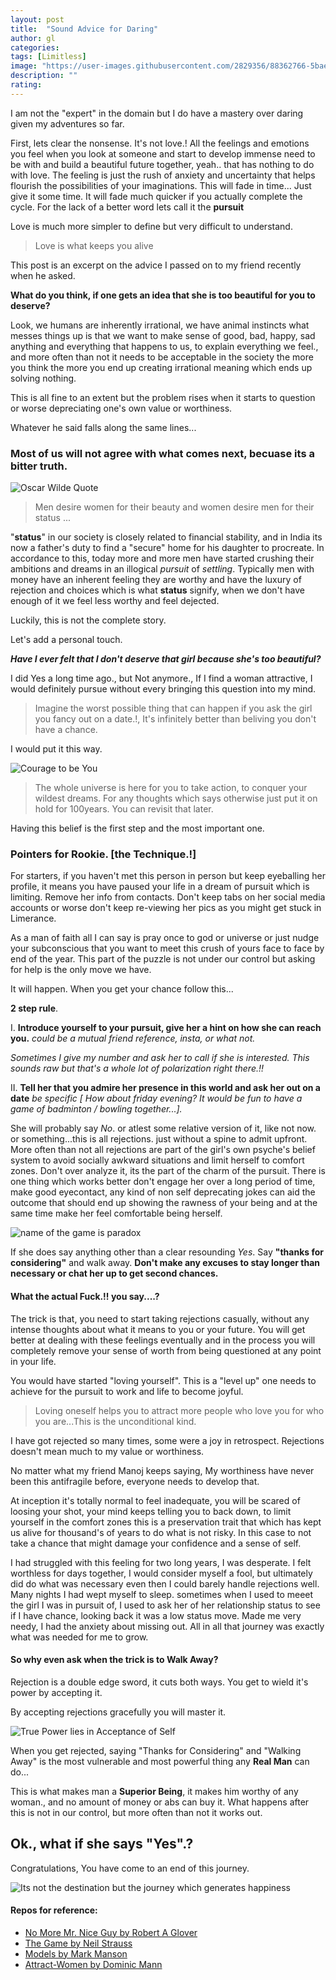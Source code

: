 ```yaml
---
layout: post
title:  "Sound Advice for Daring"
author: gl
categories:
tags: [Limitless]
image: "https://user-images.githubusercontent.com/2829356/88362766-5bae5c80-cd9b-11ea-9694-43967ed2ed59.jpg"
description: ""
rating: 
---
```


I am not the "expert" in the domain but I do have a mastery over daring given my adventures so far.

First, lets clear the nonsense. It's not love.!
All the feelings and emotions you feel when you look at someone and start to develop immense need to be with and build a beautiful future together, yeah.. that has nothing to do with love.
The feeling is just the rush of anxiety and uncertainty that helps flourish the possibilities of your imaginations.
This will fade in time... Just give it some time. It will fade much quicker if you actually complete the cycle.
For the lack of a better word lets call it the **pursuit**

Love is much more simpler to define but very difficult to understand.
> Love is what keeps you alive

This post is an excerpt on the advice I passed on to my friend recently when he asked.

**What do you think, if one gets an idea that she is too beautiful for you to deserve?**

Look, we humans are inherently irrational, we have animal instincts what messes things up is that we want to make sense of good, bad, happy, sad anything and everything that happens to us, to explain everything we feel., and more often than not it needs to be acceptable in the society the more you think the more you end up creating irrational meaning which ends up solving nothing.

This is all fine to an extent but the problem rises when it starts to question or worse depreciating one's own value or worthiness.

Whatever he said falls along the same lines...

### Most of us will not agree with what comes next, becuase its a bitter truth.

![Oscar Wilde Quote](https://user-images.githubusercontent.com/2829356/88017956-5f947180-cb44-11ea-8026-ba013389cad1.png)

> Men desire women for their beauty and women desire men for their status ...

"**status**" in our society is closely related to financial stability, and in India its now a father's duty to find a "secure" home for his daughter to procreate. In accordance to this, today more and more men have started crushing their ambitions and dreams in an illogical *pursuit* of *settling*. Typically men with money have an inherent feeling they are worthy and have the luxury of rejection and choices which is what **status** signify, when we don't have enough of it we feel less worthy and feel dejected. 

Luckily, this is not the complete story.

Let's add a personal touch.

***Have I ever felt that I don't deserve that girl because she's too beautiful?***

I did Yes a long time ago., but Not anymore., If I find a woman attractive, I would definitely pursue without every bringing this question into my mind.

> Imagine the worst possible thing that can happen if you ask the girl you fancy out on a date.!, It's infinitely better than beliving you don't have a chance.

I would put it this way.

![Courage to be You](https://qph.fs.quoracdn.net/main-qimg-87a8c62ef46985b6632ec1a66fee1502)

>The whole universe is here for you to take action, to conquer your wildest dreams. For any thoughts which says otherwise just put it on hold for 100years. You can revisit that later.

Having this belief is the first step and the most important one.

### Pointers for Rookie. [the Technique.!]
For starters, if you haven't met this person in person but keep eyeballing her profile, it means you have paused your life in a dream of pursuit which is limiting.
Remove her info from contacts. Don't keep tabs on her social media accounts or worse don't keep re-viewing her pics as you might get stuck in Limerance.

As a man of faith all I can say is pray once to god or universe or just nudge your subconscious that you want to meet this crush of yours face to face by end of the year. This part of the puzzle is not under our control but asking for help is the only move we have.

It will happen. When you get your chance follow this...

**2 step rule**.

I. **Introduce yourself to your pursuit, give her a hint on how she can reach you.**
*could be a mutual friend reference, insta, or what not.*

*Sometimes I give my number and ask her to call if she is interested. This sounds raw but that's a whole lot of polarization right there.!!*


II. **Tell her that you admire her presence in this world and ask her out on a date** *be specific [ How about friday evening? It would be fun to have a game of badminton / bowling together...].*

She will probably say *No*. or atlest some relative version of it, like not now. or something...this is all rejections. just without a spine to admit upfront.
More often than not all rejections are part of the girl's own psyche's belief system to avoid socially awkward situations and limit herself to comfort zones. Don't over analyze it, its the part of the charm of the pursuit. There is one thing which works better don't engage her over a long period of time, make good eyecontact, any kind of non self deprecating jokes can aid the outcome that should end up showing the rawness of your being and at the same time make her feel comfortable being herself.

![name of the game is paradox](https://i.pinimg.com/originals/88/ec/3c/88ec3c12cc7115d302f56226944f3b21.jpg)


If she does say anything other than a clear resounding *Yes*. Say **"thanks for considering"** and walk away.
**Don't make any excuses to stay longer than necessary or chat her up to get second chances.**

#### What the actual Fuck.!! you say....?
The trick is that, you need to start taking rejections casually, without any intense thoughts about what it means to you or your future.
You will get better at dealing with these feelings eventually and in the process you will completely remove your sense of worth from being questioned at any point in your life.

You would have started "loving yourself".
This is a "level up" one needs to achieve for the pursuit to work and life to become joyful.

> Loving oneself helps you to attract more people who love you for who you are...This is the unconditional kind.

I have got rejected so many times, some were a joy in retrospect. Rejections doesn't mean much to my value or worthiness.

No matter what my friend Manoj keeps saying, My worthiness have never been this antifragile before, everyone needs to develop that.

At inception it's totally normal to feel inadequate, you will be scared of loosing your shot, your mind keeps telling you to back down, to limit yourself in the comfort zones this is a preservation trait that which has kept us alive for thousand's of years to do what is not risky. In this case to not take a chance that might damage your confidence and a sense of self.

I had struggled with this feeling for two long years, I was desperate. I felt worthless for days together, I would consider myself a fool, but ultimately did do what was necessary even then I could barely handle rejections well.
Many nights I had wept myself to sleep. sometimes when I used to meeet the girl I was in pursuit of, I used to ask her of her relationship status to see if I have chance, looking back it was a low status move. Made me very needy, I had the anxiety about missing out. All in all that journey was exactly what was needed for me to grow.


#### So why even ask when the trick is to Walk Away?
Rejection is a double edge sword, it cuts both ways. You get to wield it's power by accepting it.

By accepting rejections gracefully you will master it.

![True Power lies in Acceptance of Self](https://thumbs.gfycat.com/AggressiveFeistyChamois-size_restricted.gif)

When you get rejected, saying "Thanks for Considering" and "Walking Away" is the most vulnerable and most powerful thing any **Real Man** can do...

This is what makes man a **Superior Being**, it makes him worthy of any woman., and no amount of money or abs can buy it.
What happens after this is not in our control, but more often than not it works out.

## Ok., what if she says "Yes".?
Congratulations, You have come to an end of this journey.

![Its not the destination but the journey which generates happiness](https://steamcdn-a.akamaihd.net/steam/apps/723750/header.jpg?t=1506661786)

#### Repos for reference:
 * [No More Mr. Nice Guy by Robert A Glover](https://www.amazon.in/No-More-Mr-Nice-Guy/dp/0762415339)
 * [The Game by Neil Strauss](https://www.amazon.in/Game-Neil-Strauss/dp/0062312979)
 * [Models by Mark Manson](https://www.amazon.in/Models-Attract-Women-Through-Honesty/dp/1463750358)
 * [Attract-Women by Dominic Mann](https://www.amazon.in/Attract-Women-Unlock-Effortlessly-Become-ebook/dp/B06XFF1GDC)
 
